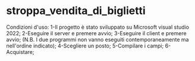 # stroppa_vendita_di_biglietti
Condizioni d'uso:
1-Il progetto è stato sviluppato su Microsoft visual studio 2022;
2-Eseguire il server e premere avvio;
3-Eseguire il client e premere avvio;
(N.B. I due programmi non vanno eseguiti contemporaneamente ma nell'ordine indicato);
4-Scegliere un posto;
5-Compilare i campi;
6-Acquistare;
